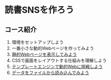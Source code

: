 # 読書SNSを作ろう

## コース紹介

1. 環境をセットアップしよう
2. 一番小さな動的Webページを作ってみよう
3. [静的Webページを表示してみよう](./03_static_page.md)
4. CSSで画面をレイアウトする仕組みを理解しよう
5. [テンプレートエンジンで動的Webに挑戦しよう](./05_thymeleaf.md)
6. [データをファイルから読み込んでみよう](./06_read_file.md)
